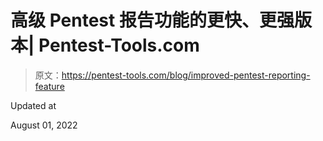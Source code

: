 # 高级 Pentest 报告功能的更快、更强版本| Pentest-Tools.com

> 原文：<https://pentest-tools.com/blog/improved-pentest-reporting-feature>

Updated at

August 01, 2022